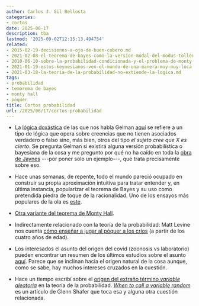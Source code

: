 ```yaml
---
author: Carlos J. Gil Bellosta
categories:
- cortos
date: 2025-06-17
description: tba
lastmod: '2025-09-02T12:15:13.494754'
related:
- 2015-02-19-decisiones-a-ojo-de-buen-cubero.md
- 2021-02-08-el-teorema-de-bayes-como-la-version-modal-del-modus-tollens.md
- 2010-06-10-sobre-la-probabilidad-condicionada-y-el-problema-de-monty-hall.md
- 2021-01-19-estos-keynesianos-ven-el-mundo-de-una-manera-muy-muy-loca.md
- 2021-03-18-la-teoria-de-la-probabilidad-no-extiende-la-logica.md
tags:
- probabilidad
- temorema de bayes
- monty hall
- póquer
title: Cortos probabilidad
url: /2025/06/17/cortos-probabilidad
---
```


- La [lógica doxástica](https://es.wikipedia.org/wiki/L%C3%B3gica_dox%C3%A1stica) de las que nos habla Gelman [aquí](https://statmodeling.stat.columbia.edu/2025/04/18/doxastic-logic-a-model-of-beliefs/) se refiere a un tipo de lógica que opera sobre creencias que no tienen asociados verdadero o falso sino, más bien, otros del tipo _el sujeto cree que X es cierto_. Se pregunta Gelman si existirá alguna versión probabilística o bayesiana de la cosa y me pregunto por qué no ha caído en toda la [obra de Jaynes](https://datanalytics.com/tags/jaynes/) ---por poner solo un ejemplo---, que trata precisamente sobre eso.

- Hace unas semanas, de repente, todo el mundo pareció ocupado en construir su propia aproximación intuitiva para tratar entender y, en última instancia, popularizar el teorema de Bayes y su uso como pretendida piedra de toque de la racionalidad. Uno de los ensayos más populares de la ola es [este](https://www.astralcodexten.com/p/bayes-for-everyone).

- [Otra variante del teorema de Monty Hall](https://statmodeling.stat.columbia.edu/2025/05/17/an-alternative-monty-hall-problem-as-with-the-usual-monty-hall-problem-just-set-it-up-as-a-probability-tree-and-it-all-works-out/).

- Indirectamente relacionado con la teoría de la probabilidad: Matt Levine nos cuenta [cómo enseñar a jugar al póquer a los críos](https://www.bloomberg.com/news/articles/2025-08-08/how-to-teach-your-kids-poker-with-one-card-at-age-four) (a partir de los cuatro años de edad).

- Los interesados el asunto del origen del covid (zoonosis vs laboratorio) pueden encontrar un resumen de los últimos estudios sobre el asunto [aquí](https://statmodeling.stat.columbia.edu/2025/08/01/different-estimates-of-covid-origins-probabilities/). Parece que se inclinan hacia el origen natural de la cosa aunque, como se sabe, hay muchos intereses cruzados en la cuestión.

- Hace un tiempo escribí sobre el [origen del extraño término _variable aleatoria_](/2022/11/29/origen-termino-variable-aleatoria/) en la teoría de la probabilidad. [_When to call a variable random_](https://www.probabilityandfinance.com/articles/41.pdf) es un artículo de Glenn Shafer que toca esa y alguna otra cuestión relacionada.